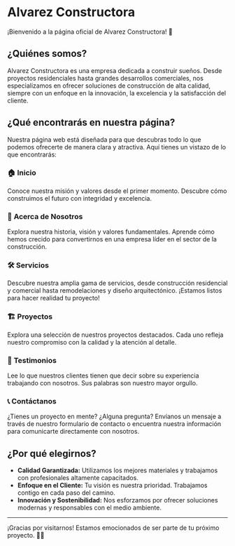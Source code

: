 # Alvarez Constructora

¡Bienvenido a la página oficial de Alvarez Constructora! 🌟

## ¿Quiénes somos?

Alvarez Constructora es una empresa dedicada a construir sueños. Desde proyectos residenciales hasta grandes desarrollos comerciales, nos especializamos en ofrecer soluciones de construcción de alta calidad, siempre con un enfoque en la innovación, la excelencia y la satisfacción del cliente.

## ¿Qué encontrarás en nuestra página?

Nuestra página web está diseñada para que descubras todo lo que podemos ofrecerte de manera clara y atractiva. Aquí tienes un vistazo de lo que encontrarás:

### 🏠 **Inicio**
Conoce nuestra misión y valores desde el primer momento. Descubre cómo construimos el futuro con integridad y excelencia.

### 👷 **Acerca de Nosotros**
Explora nuestra historia, visión y valores fundamentales. Aprende cómo hemos crecido para convertirnos en una empresa líder en el sector de la construcción.

### 🛠️ **Servicios**
Descubre nuestra amplia gama de servicios, desde construcción residencial y comercial hasta remodelaciones y diseño arquitectónico. ¡Estamos listos para hacer realidad tu proyecto!

### 🏗️ **Proyectos**
Explora una selección de nuestros proyectos destacados. Cada uno refleja nuestro compromiso con la calidad y la atención al detalle.

### 💬 **Testimonios**
Lee lo que nuestros clientes tienen que decir sobre su experiencia trabajando con nosotros. Sus palabras son nuestro mayor orgullo.

### 📞 **Contáctanos**
¿Tienes un proyecto en mente? ¿Alguna pregunta? Envíanos un mensaje a través de nuestro formulario de contacto o encuentra nuestra información para comunicarte directamente con nosotros.

## ¿Por qué elegirnos?

- **Calidad Garantizada:** Utilizamos los mejores materiales y trabajamos con profesionales altamente capacitados.
- **Enfoque en el Cliente:** Tu visión es nuestra prioridad. Trabajamos contigo en cada paso del camino.
- **Innovación y Sostenibilidad:** Nos esforzamos por ofrecer soluciones modernas y responsables con el medio ambiente.

---

¡Gracias por visitarnos! Estamos emocionados de ser parte de tu próximo proyecto. 💪✨
